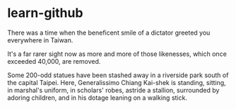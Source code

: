 # learn-github

There was a time when the beneficent smile of a dictator greeted you everywhere in Taiwan.

It's a far rarer sight now as more and more of those likenesses, which once exceeded 40,000, are removed.

Some 200-odd statues have been stashed away in a riverside park south of the capital Taipei. Here, Generalissimo Chiang Kai-shek is standing, sitting, in marshal's uniform, in scholars' robes, astride a stallion, surrounded by adoring children, and in his dotage leaning on a walking stick.
